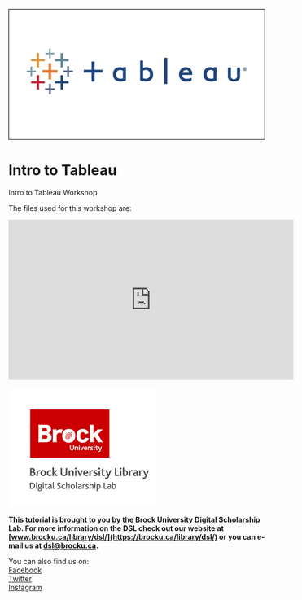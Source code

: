 ![Tableau Logo][imglogo]


# Intro to Tableau
 Intro to Tableau Workshop
 
 The files used for this workshop are:
 
 
 
 
 
 <iframe width="560" height="315" src="https://www.youtube.com/embed/AJ4x-kwf5GM" frameborder="0" allow="accelerometer; autoplay; encrypted-media; gyroscope; picture-in-picture" allowfullscreen></iframe>
 
  
![DSL Logo][dsllogo]  
  
**This tutorial is brought to you by the Brock University Digital Scholarship Lab.  For more information on the DSL check out our website at [www.brocku.ca/library/dsl/](https://brocku.ca/library/dsl/) or you can e-mail us at dsl@brocku.ca.**  
  
You can also find us on:  
[Facebook](https://www.facebook.com/Brock-University-Digital-Scholarship-Lab-349407235866792/)  
[Twitter](https://twitter.com/brock_dsl)  
[Instagram](https://www.instagram.com/brock_dsl/?hl=en)  
  









<!--- Please use reference style images so that it is easier to update pictures later --->

[dsllogo]: dsl_logo.png
[imglogo]: tabimg.jpg
